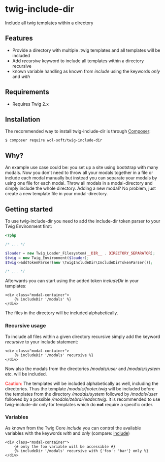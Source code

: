 # twig-include-dir
Include all twig templates within a directory

## Features ##

- Provide a directory with multiple .twig templates and all templates will be included
- Add *recursive* keyword to include all templates within a directory recursive
- known variable handling as known from *include* using the keywords *only* and *with*

## Requirements ##

- Requires Twig 2.x

## Installation ##

The recommended way to install twig-include-dir is through [Composer](http://getcomposer.org):
```
$ composer require wol-soft/twig-include-dir
```

## Why? ##

An example use case could be: you set up a site using bootstrap with many modals. Now you don't need to throw all your modals together in a file or include each modal manually but instead you can separate your modals by using one file for each modal. Throw all modals in a modal-directory and simply include the whole directory. Adding a new modal? No problem, just create a new template file in your modal-directory.

## Getting started ##

To use twig-include-dir you need to add the include-dir token parser to your Twig Environment first:

```php
<?php

/* ... */

$loader = new Twig_Loader_Filesystem(__DIR__ . DIRECTORY_SEPARATOR);
$twig = new Twig_Environment($loader);
$twig->addTokenParser(new \TwigIncludeDir\IncludeDirTokenParser());

/* ... */
```

Afterwards you can start using the added token *includeDir* in your templates:

```twig
<div class="modal-container">
    {% includeDir '/modals' %}
</div>
```

The files in the directory will be included alphabetically.

### Recursive usage

To include all files within a given directory recursive simply add the keyword *recursive* to your include statement:

```twig
<div class="modal-container">
    {% includeDir '/modals' recursive %}
</div>
```

Now also the modals from the directories */modals/user* and */modals/system* etc. will be included.

<font color="red">Caution:</font> The templates will be included alphabetically as well, including the directories. Thus the template */modals/footer.twig* will be included before the templates from the directory */modals/system* followed by */modals/user* followed by a possible */modals/zebraHeader.twig*. It is recommended to use twig-include-dir only for templates which do __not__ require a specific order.

### Variables

As known from the Twig Core *include* you can control the available variables with the keywords *with* and *only* (compare: [include](https://twig.symfony.com/doc/2.x/tags/include.html))

```twig
<div class="modal-container">
    {# only the foo variable will be accessible #}
    {% includeDir '/modals' recursive with {'foo': 'bar'} only %}
</div>
```
